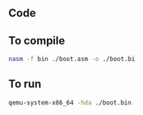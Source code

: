## Code

## To compile

```bash
nasm -f bin ./boot.asm -o ./boot.bi
```

## To run
```bash
qemu-system-x86_64 -hda ./boot.bin
```
